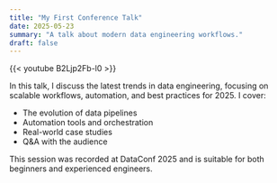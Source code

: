 ```yaml
---
title: "My First Conference Talk"
date: 2025-05-23
summary: "A talk about modern data engineering workflows."
draft: false
---
```


{{< youtube B2Ljp2Fb-l0 >}}

In this talk, I discuss the latest trends in data engineering, focusing on scalable workflows, automation, and best practices for 2025. I cover:

- The evolution of data pipelines
- Automation tools and orchestration
- Real-world case studies
- Q&A with the audience

This session was recorded at DataConf 2025 and is suitable for both beginners and experienced engineers.
